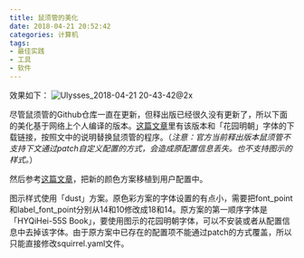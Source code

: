 ```yaml
---
title: 鼠须管的美化
date: 2018-04-21 20:52:42
categories: 计算机
tags:
- 最佳实践
- 工具
- 软件
---
```

效果如下：
![Ulysses_2018-04-21 20-43-42@2x](https://ws2.sinaimg.cn/large/006tNbRwly1fwvx9h8tgtj30n20bqaah.jpg)

尽管鼠须管的Github仓库一直在更新，但释出版已经很久没有更新了，所以下面的美化基于网络上个人编译的版本。[这篇文章](https://scomper.me/gtd/-shu-xu-guan-de-diao-jiao-bi-ji)里有该版本和「花园明朝」字体的下载链接，按照文中的说明替换鼠须管的程序。（_注意：官方当前释出版本鼠须管不支持下文通过patch自定义配置的方式，会造成原配置信息丢失。也不支持图示的样式。_）

然后参考[这篇文章](https://scomper.me/gtd/shu-xu-guan-shu-ru-fa-de-xin-pei-se)，把新的颜色方案移植到用户配置中。

图示样式使用「dust」方案。原色彩方案的字体设置的有点小，需要把font\_point和label\_font\_point分别从14和10修改成18和14。原方案的第一顺序字体是「HYQiHei-55S Book」，要使用图示的花园明朝字体，可以不安装或者从配置信息中去掉该字体。由于原方案中已存在的配置项不能通过patch的方式覆盖，所以只能直接修改squirrel.yaml文件。

